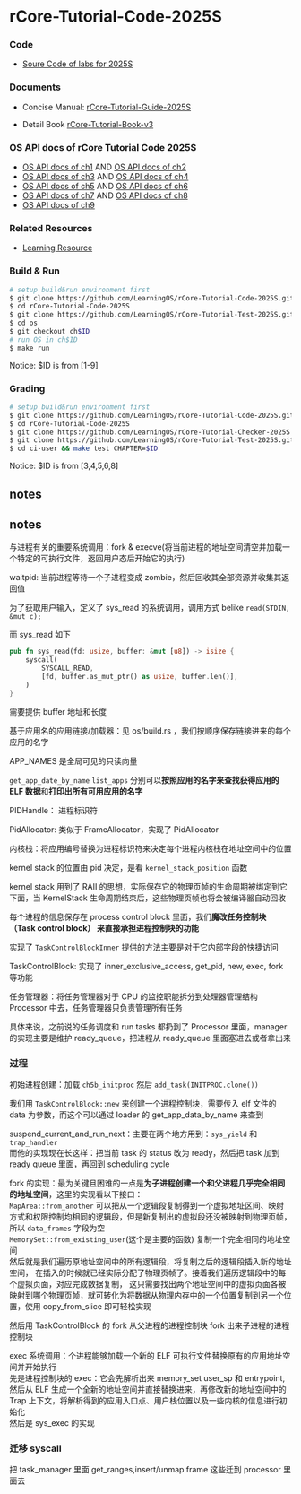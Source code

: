 # rCore-Tutorial-Code-2025S

### Code
- [Soure Code of labs for 2025S](https://github.com/LearningOS/rCore-Tutorial-Code-2025S)
### Documents

- Concise Manual: [rCore-Tutorial-Guide-2025S](https://LearningOS.github.io/rCore-Tutorial-Guide-2025S/)

- Detail Book [rCore-Tutorial-Book-v3](https://rcore-os.github.io/rCore-Tutorial-Book-v3/)


### OS API docs of rCore Tutorial Code 2025S
- [OS API docs of ch1](https://learningos.github.io/rCore-Tutorial-Code-2025S/ch1/os/index.html)
  AND [OS API docs of ch2](https://learningos.github.io/rCore-Tutorial-Code-2025S/ch2/os/index.html)
- [OS API docs of ch3](https://learningos.github.io/rCore-Tutorial-Code-2025S/ch3/os/index.html)
  AND [OS API docs of ch4](https://learningos.github.io/rCore-Tutorial-Code-2025S/ch4/os/index.html)
- [OS API docs of ch5](https://learningos.github.io/rCore-Tutorial-Code-2025S/ch5/os/index.html)
  AND [OS API docs of ch6](https://learningos.github.io/rCore-Tutorial-Code-2025S/ch6/os/index.html)
- [OS API docs of ch7](https://learningos.github.io/rCore-Tutorial-Code-2025S/ch7/os/index.html)
  AND [OS API docs of ch8](https://learningos.github.io/rCore-Tutorial-Code-2025S/ch8/os/index.html)
- [OS API docs of ch9](https://learningos.github.io/rCore-Tutorial-Code-2025S/ch9/os/index.html)

### Related Resources
- [Learning Resource](https://github.com/LearningOS/rust-based-os-comp2022/blob/main/relatedinfo.md)


### Build & Run

```bash
# setup build&run environment first
$ git clone https://github.com/LearningOS/rCore-Tutorial-Code-2025S.git
$ cd rCore-Tutorial-Code-2025S
$ git clone https://github.com/LearningOS/rCore-Tutorial-Test-2025S.git user
$ cd os
$ git checkout ch$ID
# run OS in ch$ID
$ make run
```
Notice: $ID is from [1-9]

### Grading

```bash
# setup build&run environment first
$ git clone https://github.com/LearningOS/rCore-Tutorial-Code-2025S.git
$ cd rCore-Tutorial-Code-2025S
$ git clone https://github.com/LearningOS/rCore-Tutorial-Checker-2025S.git ci-user
$ git clone https://github.com/LearningOS/rCore-Tutorial-Test-2025S.git ci-user/user
$ cd ci-user && make test CHAPTER=$ID
```
Notice: $ID is from [3,4,5,6,8]

## notes
## notes
与进程有关的重要系统调用：fork & execve(将当前进程的地址空间清空并加载一个特定的可执行文件，返回用户态后开始它的执行)    

waitpid: 当前进程等待一个子进程变成 zombie，然后回收其全部资源并收集其返回值      

为了获取用户输入，定义了 sys_read 的系统调用，调用方式 belike `read(STDIN, &mut c);`       

而 sys_read 如下   
```rs
pub fn sys_read(fd: usize, buffer: &mut [u8]) -> isize {
    syscall(
        SYSCALL_READ,
        [fd, buffer.as_mut_ptr() as usize, buffer.len()],
    )
}

```
需要提供 buffer 地址和长度     

基于应用名的应用链接/加载器：见 os/build.rs ，我们按顺序保存链接进来的每个应用的名字  

APP_NAMES 是全局可见的只读向量    

`get_app_date_by_name` `list_apps` 分别可以**按照应用的名字来查找获得应用的 ELF 数据**和**打印出所有可用应用的名字**       

PIDHandle： 进程标识符     

PidAllocator: 类似于 FrameAllocator，实现了 PidAllocator     

内核栈：将应用编号替换为进程标识符来决定每个进程内核栈在地址空间中的位置     

kernel stack 的位置由 pid 决定，是看 `kernel_stack_position` 函数      

kernel stack 用到了 RAII 的思想，实际保存它的物理页帧的生命周期被绑定到它下面，当 KernelStack 生命周期结束后，这些物理页帧也将会被编译器自动回收     

每个进程的信息保存在 process control block 里面，我们**魔改任务控制块（Task control block） 来直接承担进程控制块的功能**     

实现了 `TaskControlBlockInner` 提供的方法主要是对于它内部字段的快捷访问     

TaskControlBlock: 实现了 inner_exclusive_access, get_pid, new, exec, fork 等功能    

任务管理器：将任务管理器对于 CPU 的监控职能拆分到处理器管理结构 Processor 中去，任务管理器只负责管理所有任务     

具体来说，之前说的任务调度和 run tasks 都扔到了 Processor 里面，manager 的实现主要是维护 ready_queue，把进程从 ready_queue 里面塞进去或者拿出来    

### 过程
初始进程创建：加载 `ch5b_initproc` 然后 `add_task(INITPROC.clone())`     

我们用 `TaskControlBlock::new` 来创建一个进程控制块，需要传入 elf 文件的 data 为参数，而这个可以通过 loader 的 get_app_data_by_name 来查到    

suspend_current_and_run_next：主要在两个地方用到：`sys_yield` 和 `trap_handler`    
而他的实现现在长这样：把当前 task 的 status 改为 ready，然后把 task 加到 ready queue 里面，再回到 scheduling cycle     

fork 的实现：最为关键且困难的一点是**为子进程创建一个和父进程几乎完全相同的地址空间**，这里的实现看以下接口：   
`MapArea::from_another` 可以把从一个逻辑段复制得到一个虚拟地址区间、映射方式和权限控制均相同的逻辑段，但是新复制出的虚拟段还没被映射到物理页帧，所以 `data_frames` 字段为空      
`MemorySet::from_existing_user`(这个是主要的函数) 复制一个完全相同的地址空间    
然后就是我们遍历原地址空间中的所有逻辑段，将复制之后的逻辑段插入新的地址空间， 在插入的时候就已经实际分配了物理页帧了。接着我们遍历逻辑段中的每个虚拟页面，对应完成数据复制， 这只需要找出两个地址空间中的虚拟页面各被映射到哪个物理页帧，就可转化为将数据从物理内存中的一个位置复制到另一个位置，使用 copy_from_slice 即可轻松实现    

然后用 TaskControlBlock 的 fork 从父进程的进程控制块 fork 出来子进程的进程控制块    

exec 系统调用：个进程能够加载一个新的 ELF 可执行文件替换原有的应用地址空间并开始执行      
先是进程控制块的 exec：它会先解析出来 memory_set user_sp 和 entrypoint, 然后从 ELF 生成一个全新的地址空间并直接替换进来，再修改新的地址空间中的 Trap 上下文，将解析得到的应用入口点、用户栈位置以及一些内核的信息进行初始化      
然后是 sys_exec 的实现     

### 迁移 syscall
把 task_manager 里面 get_ranges,insert/unmap frame 这些迁到 processor 里面去   
